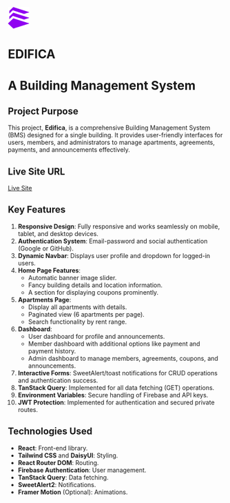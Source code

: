 <img src="src/assets/logo/edifica-logo.png" alt="Carvex Logo" width="50px">

# EDIFICA
# A Building Management System

## Project Purpose
This project, **Edifica**, is a comprehensive Building Management System (BMS) designed for a single building. It provides user-friendly interfaces for users, members, and administrators to manage apartments, agreements, payments, and announcements effectively.

## Live Site URL
[Live Site](https://edificaa.netlify.app)

## Key Features
1. **Responsive Design**: Fully responsive and works seamlessly on mobile, tablet, and desktop devices.
2. **Authentication System**: Email-password and social authentication (Google or GitHub).
3. **Dynamic Navbar**: Displays user profile and dropdown for logged-in users.
4. **Home Page Features**:
   - Automatic banner image slider.
   - Fancy building details and location information.
   - A section for displaying coupons prominently.
5. **Apartments Page**:
   - Display all apartments with details.
   - Paginated view (6 apartments per page).
   - Search functionality by rent range.
6. **Dashboard**:
   - User dashboard for profile and announcements.
   - Member dashboard with additional options like payment and payment history.
   - Admin dashboard to manage members, agreements, coupons, and announcements.
7. **Interactive Forms**: SweetAlert/toast notifications for CRUD operations and authentication success.
8. **TanStack Query**: Implemented for all data fetching (GET) operations.
9. **Environment Variables**: Secure handling of Firebase and API keys.
10. **JWT Protection**: Implemented for authentication and secured private routes.

## Technologies Used
- **React**: Front-end library.
- **Tailwind CSS** and **DaisyUI**: Styling.
- **React Router DOM**: Routing.
- **Firebase Authentication**: User management.
- **TanStack Query**: Data fetching.
- **SweetAlert2**: Notifications.
- **Framer Motion** (Optional): Animations.